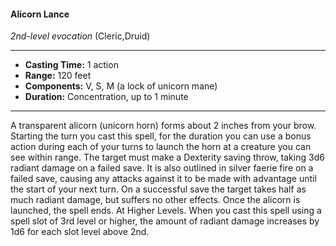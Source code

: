 #### Alicorn Lance
*2nd-level evocation* (Cleric,Druid)
___
- **Casting Time:** 1 action
- **Range:** 120 feet
- **Components:** V, S, M (a lock of unicorn mane)
- **Duration:** Concentration, up to 1 minute
---
A transparent alicorn (unicorn horn) forms about 2
inches from your brow. Starting the turn you cast
this spell, for the duration you can use a bonus
action during each of your turns to launch the horn
at a creature you can see within range. The target
must make a Dexterity saving throw, taking 3d6
radiant damage on a failed save. It is also outlined
in silver faerie fire on a failed save, causing any
attacks against it to be made with advantage until
the start of your next turn. On a successful save the
target takes half as much radiant damage, but
suffers no other effects. Once the alicorn is
launched, the spell ends.
At Higher Levels.  When you cast this spell using
a spell slot of 3rd level or higher, the amount of
radiant damage increases by 1d6 for each slot level
above 2nd.
